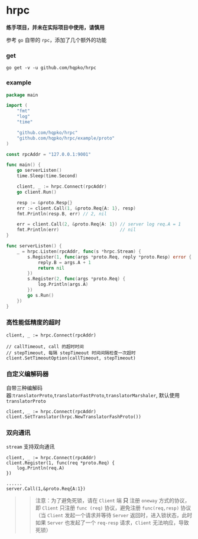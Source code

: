 # hrpc

**练手项目，并未在实际项目中使用，请慎用**


参考 `go` 自带的 `rpc`，添加了几个额外的功能

### get
```
go get -v -u github.com/hqpko/hrpc
```

### example
```go
package main

import (
	"fmt"
	"log"
	"time"

	"github.com/hqpko/hrpc"
	"github.com/hqpko/hrpc/example/proto"
)

const rpcAddr = "127.0.0.1:9001"

func main() {
	go serverListen()
	time.Sleep(time.Second)

	client, _ := hrpc.Connect(rpcAddr)
	go client.Run()

	resp := &proto.Resp{}
	err := client.Call(1, &proto.Req{A: 1}, resp)
	fmt.Println(resp.B, err) // 2, nil

	err = client.Call(2, &proto.Req{A: 1}) // server log req.A = 1
	fmt.Println(err)                       // nil
}

func serverListen() {
	_ = hrpc.Listen(rpcAddr, func(s *hrpc.Stream) {
		s.Register(1, func(args *proto.Req, reply *proto.Resp) error {
			reply.B = args.A + 1
			return nil
		})
		s.Register(2, func(args *proto.Req) {
			log.Println(args.A)
		})
		go s.Run()
	})
}
```

### 高性能低精度的超时
```
client, _ := hrpc.Connect(rpcAddr)

// callTimeout, call 的超时时间
// stepTimeout, 每隔 stepTimeout 时间间隔检查一次超时
client.SetTimeoutOption(callTimeout, stepTimeout)
```

### 自定义编解码器
自带三种编解码器:`translatorProto`,`translatorFastProto`,`translatorMarshaler`, 默认使用 `translatorProto`

```
client, _ := hrpc.Connect(rpcAddr)
client.SetTranslator(hrpc.NewTranslatorFashProto())
```

### 双向通讯
`stream` 支持双向通讯
```
client, _ := hrpc.Connect(rpcAddr)
client.Register(1, func(req *proto.Req) {
	log.Println(req.A)
})

......
server.Call(1,&proto.Req{A:1})
```
>> 注意：为了避免死锁，请在 `Client` 端 **只** 注册 `oneway` 方式的协议，即 `Client` 只注册 `func (req)` 协议，避免注册 `func(req,resp)` 协议（当 `Client` 发起一个请求并等待 `Server` 返回时，进入锁状态，此时如果 `Server` 也发起了一个 `req-resp` 请求，`Client` 无法响应，导致死锁）

